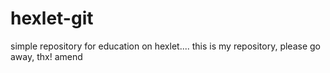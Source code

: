 # hexlet-git
simple repository for education on hexlet....
this is my repository, please go away, thx!
amend
